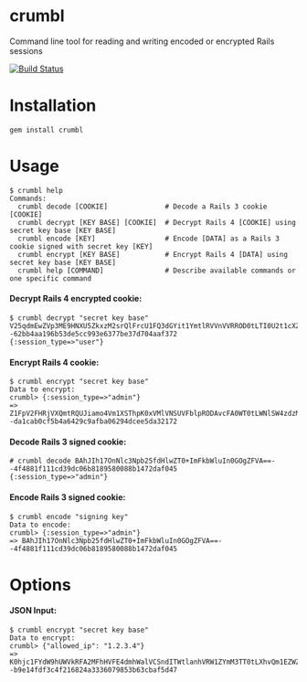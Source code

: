crumbl
============

Command line tool for reading and writing encoded or encrypted Rails sessions

[![Build Status](https://api.travis-ci.org/dlanner/crumbl.png?branch=master)](https://travis-ci.org/dlanner/crumbl) 

# Installation
`gem install crumbl`

# Usage

```
$ crumbl help
Commands:
  crumbl decode [COOKIE]              # Decode a Rails 3 cookie [COOKIE]
  crumbl decrypt [KEY BASE] [COOKIE]  # Decrypt Rails 4 [COOKIE] using secret key base [KEY BASE]
  crumbl encode [KEY]                 # Encode [DATA] as a Rails 3 cookie signed with secret key [KEY]
  crumbl encrypt [KEY BASE]           # Encrypt Rails 4 [DATA] using secret key base [KEY BASE]
  crumbl help [COMMAND]               # Describe available commands or one specific command
```

#### Decrypt Rails 4 encrypted cookie:

```
$ crumbl decrypt "secret key base" V25qdmEwZVp3ME9HNXU5ZkxzM2srQlFrcU1FQ3dGYit1YmtlRVVnVVRROD0tLTI0U2t1cXZhNDhucGtxMnIyVTFXN2c9PQ==--62bb4aa196b53de5cc993e6377be37d704aaf372
{:session_type=>"user"}
```

#### Encrypt Rails 4 cookie:

```
$ crumbl encrypt "secret key base"
Data to encrypt: 
crumbl> {:session_type=>"admin"}
=> Z1FpV2FHRjVXQmtRQUJiamo4Vm1XSThpK0xVMlVNSUVFblpRODAvcFA0WT0tLWNlSW4zdzM1VGNmNHZNR1pSVUxMaUE9PQ==--da1cab0cf5b4a6429c9afba06294dcee5da32172
```

#### Decode Rails 3 signed cookie:

```
# crumbl decode BAhJIh17OnNlc3Npb25fdHlwZT0+ImFkbWluIn0GOgZFVA==--4f4881f111cd39dc06b8189580088b1472daf045
{:session_type=>"admin"}
```

#### Encode Rails 3 signed cookie:

```
$ crumbl encode "signing key"
Data to encode: 
crumbl> {:session_type=>"admin"}
=> BAhJIh17OnNlc3Npb25fdHlwZT0+ImFkbWluIn0GOgZFVA==--4f4881f111cd39dc06b8189580088b1472daf045
```

# Options

#### JSON Input:

```
$ crumbl encrypt "secret key base"
Data to encrypt: 
crumbl> {"allowed_ip": "1.2.3.4"}
=> K0hjc1FYdW9hUWVkRFA2MFhHVFE4dmhWalVCSndITWtlanhVRW1ZYmM3TT0tLXhvQm1EZWZhRnZLT3E3SFgzQTFhU3c9PQ==--b9e14fdf3c4f216824a3336079853b63cbaf5d47
```